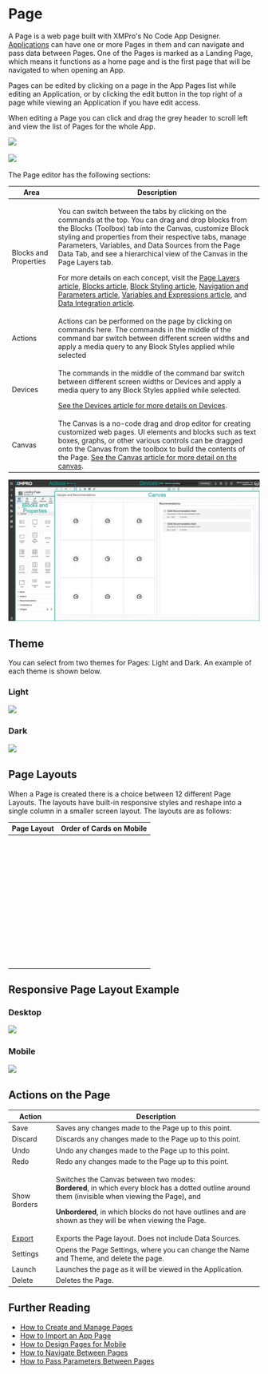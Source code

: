 # Page

A Page is a web page built with XMPro's No Code App Designer. [Applications](./) can have one or more Pages in them and can navigate and pass data between Pages. One of the Pages is marked as a Landing Page, which means it functions as a home page and is the first page that will be navigated to when opening an App.&#x20;

Pages can be edited by clicking on a page in the App Pages list while editing an Application, or by clicking the edit button in the top right of a page while viewing an Application if you have edit access.

When editing a Page you can click and drag the grey header to scroll left and view the list of Pages for the whole App.

![](images/image-937.png)

![](images/image-437.png)

The Page editor has the following sections:&#x20;

| Area                  | Description                                                                                                                                                                                                                                                                                                                                                                                                                                                                                                                                                                                                                                                                                                                                                                                                     |
| --------------------- | --------------------------------------------------------------------------------------------------------------------------------------------------------------------------------------------------------------------------------------------------------------------------------------------------------------------------------------------------------------------------------------------------------------------------------------------------------------------------------------------------------------------------------------------------------------------------------------------------------------------------------------------------------------------------------------------------------------------------------------------------------------------------------------------------------------- |
| Blocks and Properties | <p>You can switch between the tabs by clicking on the commands at the top. You can drag and drop blocks from the Blocks (Toolbox) tab into the Canvas, customize Block styling and properties from their respective tabs, manage Parameters, Variables, and Data Sources from the Page Data Tab, and see a hierarchical view of the Canvas in the Page Layers tab.</p><p>For more details on each concept, visit the <a href="page-layers.md">Page Layers article</a>, <a href="block.md">Blocks article</a>, <a href="block-styling.md">Block Styling article</a>, <a href="navigation-and-parameters.md">Navigation and Parameters article</a>, <a href="variables-and-expressions.md">Variables and Expressions article</a>, and <a href="data-integration.md#data-source">Data Integration article</a>.</p> |
| Actions               | Actions can be performed on the page by clicking on commands here. The commands in the middle of the command bar switch between different screen widths and apply a media query to any Block Styles applied while selected                                                                                                                                                                                                                                                                                                                                                                                                                                                                                                                                                                                      |
| Devices               | <p>The commands in the middle of the command bar switch between different screen widths or Devices and apply a media query to any Block Styles applied while selected.</p><p><a href="devices.md">See the Devices article for more details on Devices</a>. </p>                                                                                                                                                                                                                                                                                                                                                                                                                                                                                                                                                 |
| Canvas                | The Canvas is a no-code drag and drop editor for creating customized web pages. UI elements and blocks such as text boxes, graphs, or other various controls can be dragged onto the Canvas from the toolbox to build the contents of the Page. [See the Canvas article for more detail on the canvas](canvas.md).                                                                                                                                                                                                                                                                                                                                                                                                                                                                                              |

![](images/3-1.jpg)

## Theme

You can select from two themes for Pages: Light and Dark. An example of each theme is shown below.

### Light

![](images/image-788.png)

### Dark

![](images/image-1051.png)

## Page Layouts

When a Page is created there is a choice between 12 different Page Layouts. The layouts have built-in responsive styles and reshape into a single column in a smaller screen layout. The layouts are as follows:

| Page Layout                                                                | Order of Cards on Mobile                                                        |
| -------------------------------------------------------------------------- | ------------------------------------------------------------------------------- |
| <img src="images/010-1.png" alt="" data-size="original">  | <img src="images/image-525.png" alt="" data-size="original">   |
| <img src="images/020.png" alt="" data-size="original">      | <img src="images/image-206.png" alt="" data-size="original">   |
| <img src="images/030.png" alt="" data-size="original">      | <img src="images/image-721.png" alt="" data-size="original">   |
| <img src="images/040.png" alt="" data-size="original">      | <img src="images/image-1228.png" alt="" data-size="original">  |
| <img src="images/050.png" alt="" data-size="original">      | <img src="images/image-23.png" alt="" data-size="original">    |
| <img src="images/060.png" alt="" data-size="original">      | <img src="images/image-1114.png" alt="" data-size="original">  |
| <img src="images/070.png" alt="" data-size="original">      | <img src="images/image-1837.png" alt="" data-size="original">  |
| <img src="images/080.png" alt="" data-size="original">      | <img src="images/image-1537.png" alt="" data-size="original">  |
| <img src="images/090.png" alt="" data-size="original">      | <img src="images/image-444.png" alt="" data-size="original">   |
| <img src="images/100-2.png" alt="" data-size="original">  | <img src="images/image-671.png" alt="" data-size="original">   |
| <img src="images/110-2.png" alt="" data-size="original">  | <img src="images/image-1529.png" alt="" data-size="original">  |
|  <img src="images/120.png" alt="" data-size="original">     | <img src="images/image-293.png" alt="" data-size="original">   |

## Responsive Page Layout Example

### Desktop

![](images/image-1811.png)

### Mobile

![](images/image-530.png)

## Actions on the Page

| **Action**                                         | **Description**                                                                                                                                                                                                                                                                                        |
| -------------------------------------------------- | ------------------------------------------------------------------------------------------------------------------------------------------------------------------------------------------------------------------------------------------------------------------------------------------------------ |
| Save                                               | Saves any changes made to the Page up to this point.                                                                                                                                                                                                                                                   |
| Discard                                            | Discards any changes made to the Page up to this point.                                                                                                                                                                                                                                                |
| Undo                                               | Undo any changes made to the Page up to this point.                                                                                                                                                                                                                                                    |
| Redo                                               | Redo any changes made to the Page up to this point.                                                                                                                                                                                                                                                    |
| Show Borders                                       | <p>Switches the Canvas between two modes: <br><strong>Bordered</strong>, in which every block has a dotted outline around them (invisible when viewing the Page), and</p><p><strong>Unbordered</strong>, in which blocks do not have outlines and are shown as they will be when viewing the Page.</p> |
| [Export](../../how-tos/import-export-and-clone.md) | Exports the Page layout. Does not include Data Sources.                                                                                                                                                                                                                                                |
| Settings                                           | Opens the Page Settings, where you can change the Name and Theme, and delete the page.                                                                                                                                                                                                                 |
| Launch                                             | Launches the page as it will be viewed in the Application.                                                                                                                                                                                                                                             |
| Delete                                             | Deletes the Page.                                                                                                                                                                                                                                                                                      |

## Further Reading

* [How to Create and Manage Pages](../../how-tos/apps/manage-pages.md)
* [How to Import an App Page](../../how-tos/apps/import-an-app-page.md)
* [How to Design Pages for Mobile](../../how-tos/apps/design-pages-for-mobile.md)
* [How to Navigate Between Pages](../../how-tos/apps/navigate-between-pages.md)
* [How to Pass Parameters Between Pages](../../how-tos/apps/pass-parameters-between-pages.md)
